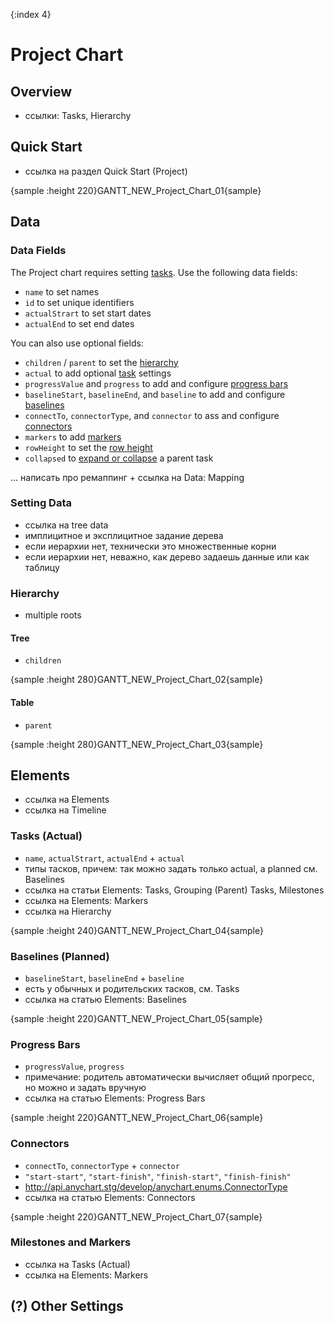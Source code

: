 {:index 4}
# Project Chart

## Overview

* ссылки: Tasks, Hierarchy

## Quick Start

* ссылка на раздел Quick Start (Project)

{sample :height 220}GANTT\_NEW\_Project\_Chart\_01{sample}

## Data

### Data Fields

The Project chart requires setting [tasks](#tasks_\(actual\)). Use the following data fields:

* `name` to set names
* `id` to set unique identifiers
* `actualStrart` to set start dates
* `actualEnd` to set end dates

You can also use optional fields:

* `children` / `parent` to set the [hierarchy](#hierarchy)
* `actual` to add optional [task](#tasks_\(actual\)) settings
* `progressValue` and `progress` to add and configure [progress bars](#progress_bars)
* `baselineStart`, `baselineEnd`, and `baseline` to add and configure [baselines](#baselines_\(planned\))
* `connectTo`, `connectorType`, and `connector` to ass and configure [connectors](#connectors)
* `markers` to add [markers](#milestones_and_markers)
* `rowHeight` to set the [row height](Basic_Settings#header_and_row_height)
* `collapsed` to [expand or collapse](Basic_Settings#navigation) a parent task

... написать про ремаппинг + ссылка на Data: Mapping

### Setting Data

* ссылка на tree data
* имплицитное и эксплицитное задание дерева
* если иерархии нет, технически это множественные корни
* если иерархии нет, неважно, как дерево задаешь данные или как таблицу

### Hierarchy

* multiple roots

#### Tree

* `children`

{sample :height 280}GANTT\_NEW\_Project\_Chart\_02{sample}

#### Table

* `parent`

{sample :height 280}GANTT\_NEW\_Project\_Chart\_03{sample}

## Elements

* ссылка на Elements
* ссылка на Timeline

### Tasks (Actual)

* `name`, `actualStrart`, `actualEnd` + `actual`
* типы тасков, причем: так можно задать только actual, а planned см. Baselines
* ссылка на статьи Elements: Tasks, Grouping (Parent) Tasks, Milestones
* ссылка на Elements: Markers
* ссылка на Hierarchy

{sample :height 240}GANTT\_NEW\_Project\_Chart\_04{sample}

### Baselines (Planned)

* `baselineStart`, `baselineEnd` + `baseline`
* есть у обычных и родительских тасков, см. Tasks
* ссылка на статью Elements: Baselines

{sample :height 220}GANTT\_NEW\_Project\_Chart\_05{sample}

### Progress Bars

* `progressValue`, `progress`
* примечание: родитель автоматически вычисляет общий прогресс, но можно и задать вручную
* ссылка на статью Elements: Progress Bars

{sample :height 220}GANTT\_NEW\_Project\_Chart\_06{sample}

### Connectors

* `connectTo`, `connectorType` + `connector`
* `"start-start"`, `"start-finish"`, `"finish-start"`, `"finish-finish"`
* http://api.anychart.stg/develop/anychart.enums.ConnectorType
* ссылка на статью Elements: Connectors

{sample :height 220}GANTT\_NEW\_Project\_Chart\_07{sample}

### Milestones and Markers

* ссылка на Tasks (Actual)
* ссылка на Elements: Markers

## (?) Other Settings